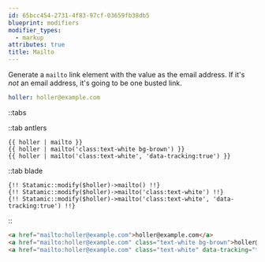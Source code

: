 ```yaml
---
id: 65bcc454-2731-4f83-97cf-03659fb38db5
blueprint: modifiers
modifier_types:
  - markup
attributes: true
title: Mailto
---
```

Generate a `mailto` link element with the value as the email address. If it's _not_ an email address, it's going to be one busted link.

```yaml
holler: holler@example.com
```

::tabs

::tab antlers
```antlers
{{ holler | mailto }}
{{ holler | mailto('class:text-white bg-brown') }}
{{ holler | mailto('class:text-white', 'data-tracking:true') }}
```
::tab blade
```blade
{!! Statamic::modify($holler)->mailto() !!}
{!! Statamic::modify($holler)->mailto('class:text-white') !!}
{!! Statamic::modify($holler)->mailto('class:text-white', 'data-tracking:true') !!}
```
::

```html
<a href="mailto:holler@example.com">holler@example.com</a>
<a href="mailto:holler@example.com" class="text-white bg-brown">holler@example.com</a>
<a href="mailto:holler@example.com" class="text-white" data-tracking="true">holler@example.com</a>
```
